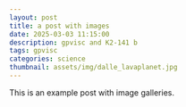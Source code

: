 ```yaml
---
layout: post
title: a post with images
date: 2025-03-03 11:15:00
description: gpvisc and K2-141 b
tags: gpvisc
categories: science
thumbnail: assets/img/dalle_lavaplanet.jpg
---
```


This is an example post with image galleries.
